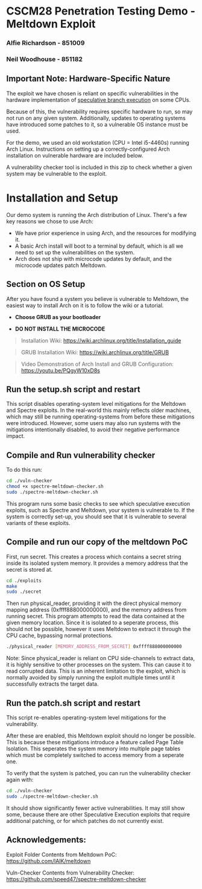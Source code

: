 # CSCM28 Penetration Testing Demo - Meltdown Exploit

### Alfie Richardson - 851009 
### Neil Woodhouse - 851182


## Important Note: Hardware-Specific Nature
The exploit we have chosen is reliant on specific vulnerabilities in the hardware implementation of [speculative branch execution](https://en.wikipedia.org/wiki/Speculative_execution) on some CPUs. 

Because of this, the vulnerability requires specific hardware to run, so may not run on any given system. Additionally, updates to operating systems have introduced some patches to it, so a vulnerable OS instance must be used. 

For the demo, we used an old workstation (CPU = Intel i5-4460s) running Arch Linux. Instructions on setting up a correctly-configured Arch installation on vulnerable hardware are included below. 

A vulnerability checker tool is included in this zip to check whether a given system may be vulnerable to the exploit. 

# Installation and Setup

Our demo system is running the Arch distribution of Linux. There's a few key reasons we chose to use Arch:

- We have prior experience in using Arch, and the resources for modifying it.
- A basic Arch install will boot to a terminal by default, which is all we need to set up the vulnerabilities on the system.
- Arch does not ship with microcode updates by default, and the microcode updates patch Meltdown.

## Section on OS Setup

After you have found a system you believe is vulnerable to Meltdown, the easiest way to install Arch on it is to follow the wiki or a tutorial.

- **Choose GRUB as your bootloader**

- **DO NOT INSTALL THE MICROCODE**

> Installation Wiki: https://wiki.archlinux.org/title/Installation_guide

> GRUB Installation Wiki: https://wiki.archlinux.org/title/GRUB

> Video Demonstration of Arch Install and GRUB Configuration: https://youtu.be/PQgyW10xD8s


## Run the setup.sh script and restart
This script disables operating-system level mitigations for the Meltdown and Spectre exploits.
In the real-world this mainly reflects older machines, which may still be running operating-systems from before these mitigations were introduced. However, some users may also run systems with the mitigations intentionally disabled, to avoid their negative performance impact. 

## Compile and Run vulnerability checker
To do this run:
```bash
cd ./vuln-checker
chmod +x spectre-meltdown-checker.sh
sudo ./spectre-meltdown-checker.sh
```
This program runs some basic checks to see which speculative execution exploits, such as Spectre and Meltdown, your system is vulnerable to. If the system is correctly set-up, you should see that it is vulnerable to several variants of these exploits. 

## Compile and run our copy of the meltdown PoC

First, run secret. This creates a process which contains a secret string inside its isolated system memory. It provides a memory address that the secret is stored at. 
```bash
cd ./exploits
make
sudo ./secret
```

Then run physical_reader, providing it with the direct physical memory mapping address (0xffff888000000000), and the memory address from running secret. 
This program attempts to read the data contained at the given memory location. Since it is isolated to a seperate process, this should not be possible, however it uses Meltdown to extract it through the CPU cache, bypassing normal protections. 
```bash
./physical_reader [MEMORY_ADDRESS_FROM_SECRET] 0xffff888000000000 
```

Note: Since physical_reader is reliant on CPU side-channels to extract data, it is highly sensitive to other processes on the system. This can cause it to read corrupted data. This is an inherent limitation to the exploit, which is normally avoided by simply running the exploit multiple times until it successfully extracts the target data. 

## Run the patch.sh script and restart
This script re-enables operating-system level mitigations for the vulnerability. 

After these are enabled, this Meltdown exploit should no longer be possible. 
This is because these mitigations introduce a feature called Page Table Isolation. This seperates the system memory into multiple page tables which must be completely switched to access memory from a seperate one. 

To verify that the system is patched, you can run the vulnerability checker again with: 
```bash
cd ./vuln-checker
sudo ./spectre-meltdown-checker.sh
```
It should show significantly fewer active vulnerabilities. It may still show some, because there are other Speculative Execution exploits that require additional patching, or for which patches do not currently exist. 

## Acknowledgements:

Exploit Folder Contents from Meltdown PoC: https://github.com/IAIK/meltdown

Vuln-Checker Contents from Vulnerability Checker: https://github.com/speed47/spectre-meltdown-checker